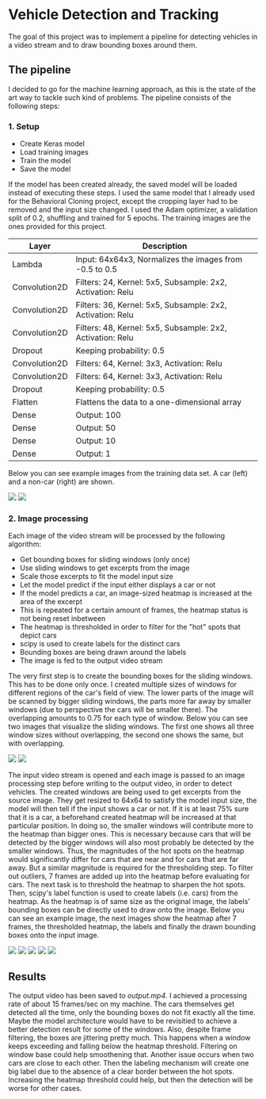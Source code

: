 # Vehicle Detection and Tracking
The goal of this project was to implement a pipeline for detecting vehicles in a video stream and to draw bounding boxes around them.

## The pipeline
I decided to go for the machine learning approach, as this is the state of the art way to tackle such kind of problems. The pipeline consists of the following steps:

### 1. Setup
- Create Keras model
- Load training images
- Train the model
- Save the model

If the model has been created already, the saved model will be loaded instead of executing these steps. I used the same model that I already used for the Behavioral Cloning project, except the cropping layer had to be removed and the input size changed. I used the Adam optimizer, a validation split of 0.2, shuffling and trained for 5 epochs. The training images are the ones provided for this project.

|Layer        |Description                                                |
| ----------- | --------------------------------------------------------- |
|Lambda       | Input: 64x64x3, Normalizes the images from -0.5 to 0.5    |
|Convolution2D| Filters: 24, Kernel: 5x5, Subsample: 2x2, Activation: Relu|
|Convolution2D| Filters: 36, Kernel: 5x5, Subsample: 2x2, Activation: Relu|
|Convolution2D| Filters: 48, Kernel: 5x5, Subsample: 2x2, Activation: Relu|
|Dropout      | Keeping probability: 0.5                                  |
|Convolution2D| Filters: 64, Kernel: 3x3, Activation: Relu                |
|Convolution2D| Filters: 64, Kernel: 3x3, Activation: Relu                |
|Dropout      | Keeping probability: 0.5                                  |
|Flatten      | Flattens the data to a one-dimensional array              |
|Dense        | Output: 100                                               |
|Dense        | Output: 50                                                |
|Dense        | Output: 10                                                |
|Dense        | Output: 1                                                 |

Below you can see example images from the training data set. A car (left) and a non-car (right) are shown.

![](OutputImages/car.jpg)
![](OutputImages/no_car.jpg)

### 2. Image processing
Each image of the video stream will be processed by the following algorithm:
- Get bounding boxes for sliding windows (only once)
- Use sliding windows to get excerpts from the image
- Scale those excerpts to fit the model input size
- Let the model predict if the input either displays a car or not
- If the model predicts a car, an image-sized heatmap is increased at the area of the excerpt
- This is repeated for a certain amount of frames, the heatmap status is not being reset inbetween
- The heatmap is thresholded in order to filter for the "hot" spots that depict cars
- scipy is used to create labels for the distinct cars
- Bounding boxes are being drawn around the labels
- The image is fed to the output video stream

The very first step is to create the bounding boxes for the sliding windows. This has to be done only once. I created multiple sizes of windows for different regions of the car's field of view. The lower parts of the image will be scanned by bigger sliding windows, the parts more far away by smaller windows (due to perspective the cars will be smaller there). The overlapping amounts to 0.75 for each type of window. Below you can see two images that visualize the sliding windows. The first one shows all three window sizes without overlapping, the second one shows the same, but with overlapping.

![](OutputImages/windows_no_overlap.jpg)
![](OutputImages/windows_overlap.jpg)

The input video stream is opened and each image is passed to an image processing step before writing to the output video, in order to detect vehicles. The created windows are being used to get excerpts from the source image. They get resized to 64x64 to satisfy the model input size, the model will then tell if the input shows a car or not. If it is at least 75% sure that it is a car, a beforehand created heatmap will be increased at that particular position. In doing so, the smaller windows will contribute more to the heatmap than bigger ones. This is necessary because cars that will be detected by the bigger windows will also most probably be detected by the smaller windows. Thus, the magnitudes of the hot spots on the heatmap would significantly differ for cars that are near and for cars that are far away. But a similar magnitude is required for the thresholding step. To filter out outliers, 7 frames are added up into the heatmap before evaluating for cars. The next task is to threshold the heatmap to sharpen the hot spots. Then, scipy's label function is used to create labels (i.e. cars) from the heatmap. As the heatmap is of same size as the original image, the labels' bounding boxes can be directly used to draw onto the image. Below you can see an example image, the next images show the heatmap after 7 frames, the thresholded heatmap, the labels and finally the drawn bounding boxes onto the input image.

![](TestImages/test6.jpg)
![](OutputImages/heatmap.jpg)
![](OutputImages/heatmap_threshold.jpg)
![](OutputImages/labels.jpg)
![](OutputImages/result.jpg)

## Results
The output video has been saved to *output.mp4*. I achieved a processing rate of about 15 frames/sec on my machine. The cars themselves get detected all the time, only the bounding boxes do not fit exactly all the time. Maybe the model architecture would have to be revisitied to achieve a better detection result for some of the windows. Also, despite frame filtering, the boxes are jittering pretty much. This happens when a window keeps exceeding and falling below the heatmap threshold. Filtering on window base could help smoothening that. Another issue occurs when two cars are close to each other. Then the labeling mechanism will create one big label due to the absence of a clear border between the hot spots. Increasing the heatmap threshold could help, but then the detection will be worse for other cases.
